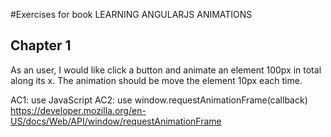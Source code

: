 #Exercises for book LEARNING ANGULARJS ANIMATIONS

## Chapter 1
As an user, I would like click a button and animate an element 100px in total along its x. The animation should be move the element 10px each time.

AC1: use JavaScript
AC2: use window.requestAnimationFrame(callback) https://developer.mozilla.org/en-US/docs/Web/API/window/requestAnimationFrame